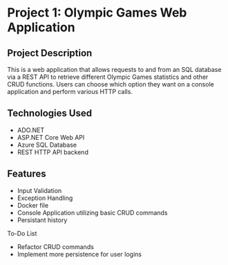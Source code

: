 # Project 1: Olympic Games Web Application

## Project Description
This is a web application that allows requests to and from an SQL database via a REST API to retrieve different Olympic Games statistics and other CRUD functions. Users can choose which option they want on a console application and perform various HTTP calls.

## Technologies Used
* ADO.NET
* ASP.NET Core Web API
* Azure SQL Database
* REST HTTP API backend

## Features
* Input Validation
* Exception Handling
* Docker file
* Console Application utilizing basic CRUD commands
* Persistant history

To-Do List
* Refactor CRUD commands
* Implement more persistence for user logins
